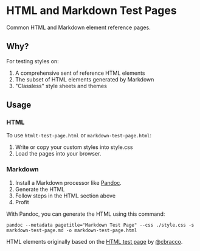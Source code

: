# HTML and Markdown Test Pages

Common HTML and Markdown element reference pages. 

## Why?

For testing styles on:

1. A comprehensive sent of reference HTML elements
2. The subset of HTML elements generated by Markdown
3. "Classless" style sheets and themes


## Usage

### HTML

To use `htmlt-test-page.html` or `markdown-test-page.html`:

1. Write or copy your custom styles into style.css
1. Load the pages into your browser. 


### Markdown 

1. Install a Markdown processor like [Pandoc](https://pandoc.org/).
2. Generate the HTML 
3. Follow steps in the HTML section above 
4. Profit


With Pandoc, you can generate the HTML using this command:

`pandoc --metadata pagetitle="Markdown Test Page" --css ./style.css -s markdown-test-page.md -o markdown-test-page.html`


HTML elements originally based on the [HTML test page](http://github.com/cbracco/html5-test-page) by [@cbracco](http://twitter.com/cbracco).




